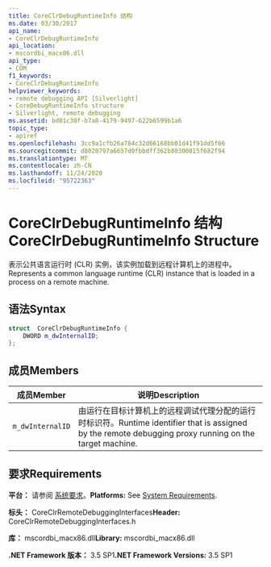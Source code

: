 ```yaml
---
title: CoreClrDebugRuntimeInfo 结构
ms.date: 03/30/2017
api_name:
- CoreClrDebugRuntimeInfo
api_location:
- mscordbi_macx86.dll
api_type:
- COM
f1_keywords:
- CoreClrDebugRuntimeInfo
helpviewer_keywords:
- remote debugging API [Silverlight]
- CoreDebugRuntimeInfo structure
- Silverlight, remote debugging
ms.assetid: bd01c30f-b7a8-4179-9497-622b6599b1a6
topic_type:
- apiref
ms.openlocfilehash: 3cc9a1cfb26a784c32d66168bb01d41f91dd5f66
ms.sourcegitcommit: d8020797a6657d0fbbdff362b80300815f682f94
ms.translationtype: MT
ms.contentlocale: zh-CN
ms.lasthandoff: 11/24/2020
ms.locfileid: "95722363"
---
```

# <a name="coreclrdebugruntimeinfo-structure"></a><span data-ttu-id="c3e1d-102">CoreClrDebugRuntimeInfo 结构</span><span class="sxs-lookup"><span data-stu-id="c3e1d-102">CoreClrDebugRuntimeInfo Structure</span></span>

<span data-ttu-id="c3e1d-103">表示公共语言运行时 (CLR) 实例，该实例加载到远程计算机上的进程中。</span><span class="sxs-lookup"><span data-stu-id="c3e1d-103">Represents a common language runtime (CLR) instance that is loaded in a process on a remote machine.</span></span>  
  
## <a name="syntax"></a><span data-ttu-id="c3e1d-104">语法</span><span class="sxs-lookup"><span data-stu-id="c3e1d-104">Syntax</span></span>  
  
```cpp  
struct  CoreClrDebugRuntimeInfo {  
    DWORD m_dwInternalID;  
};  
```  
  
## <a name="members"></a><span data-ttu-id="c3e1d-105">成员</span><span class="sxs-lookup"><span data-stu-id="c3e1d-105">Members</span></span>  
  
|<span data-ttu-id="c3e1d-106">成员</span><span class="sxs-lookup"><span data-stu-id="c3e1d-106">Member</span></span>|<span data-ttu-id="c3e1d-107">说明</span><span class="sxs-lookup"><span data-stu-id="c3e1d-107">Description</span></span>|  
|------------|-----------------|  
|`m_dwInternalID`|<span data-ttu-id="c3e1d-108">由运行在目标计算机上的远程调试代理分配的运行时标识符。</span><span class="sxs-lookup"><span data-stu-id="c3e1d-108">Runtime identifier that is assigned by the remote debugging proxy running on the target machine.</span></span>|  
  
## <a name="requirements"></a><span data-ttu-id="c3e1d-109">要求</span><span class="sxs-lookup"><span data-stu-id="c3e1d-109">Requirements</span></span>  

 <span data-ttu-id="c3e1d-110">**平台：** 请参阅 [系统要求](../../get-started/system-requirements.md)。</span><span class="sxs-lookup"><span data-stu-id="c3e1d-110">**Platforms:** See [System Requirements](../../get-started/system-requirements.md).</span></span>  
  
 <span data-ttu-id="c3e1d-111">**标头：** CoreClrRemoteDebuggingInterfaces</span><span class="sxs-lookup"><span data-stu-id="c3e1d-111">**Header:** CoreClrRemoteDebuggingInterfaces.h</span></span>  
  
 <span data-ttu-id="c3e1d-112">**库：** mscordbi_macx86.dll</span><span class="sxs-lookup"><span data-stu-id="c3e1d-112">**Library:** mscordbi_macx86.dll</span></span>  
  
 <span data-ttu-id="c3e1d-113">**.NET Framework 版本：** 3.5 SP1</span><span class="sxs-lookup"><span data-stu-id="c3e1d-113">**.NET Framework Versions:** 3.5 SP1</span></span>

